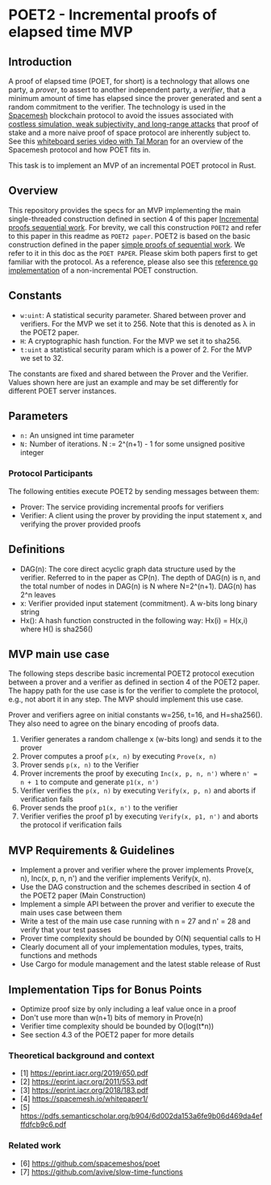 # POET2 - Incremental proofs of elapsed time MVP

## Introduction

A proof of elapsed time (POET, for short) is a technology that allows one party, a _prover_, to assert to another independent party, a _verifier_, that a minimum amount of time has elapsed since the prover generated and sent a random commitment to the verifier. The technology is used in the [Spacemesh](https://spacemesh.io) blockchain protocol to avoid the issues associated with [costless simulation, weak subjectivity, and long-range attacks](https://blog.positive.com/rewriting-history-a-brief-introduction-to-long-range-attacks-54e473acdba9) that proof of stake and a more naive proof of space protocol are inherently subject to. See this [whiteboard series video with Tal Moran](https://youtu.be/liNmlxrwrvI) for an overview of the Spacemesh protocol and how POET fits in.

This task is to implement an MVP of an incremental POET protocol in Rust.

## Overview
This repository provides the specs for an MVP implementing the main single-threaded construction defined in section 4 of this paper [Incremental proofs sequential work](https://eprint.iacr.org/2019/650). For brevity, we call this construction `POET2` and refer to this paper in this readme as `POET2 paper`. POET2 is based on the basic construction defined in the paper [simple proofs of sequential work](https://eprint.iacr.org/2018/183). We refer to it in this doc as the `POET PAPER`. Please skim both papers first to get familiar with the protocol. As a reference, please also see this [reference go implementation](https://github.com/spacemeshos/poet) of a non-incremental POET construction.

## Constants

- `w:uint`: A statistical security parameter. Shared between prover and verifiers. For the MVP we set it to 256. Note that this is denoted as λ in the POET2 paper.
- `H`: A cryptographic hash function. For the MVP we set it to sha256.
- `t:uint` a statistical security param which is a power of 2. For the MVP we set to 32.

The constants are fixed and shared between the Prover and the Verifier. Values shown here are just an example and may be set differently for different POET server instances.

## Parameters
- `n:` An unsigned int time parameter
- `N:` Number of iterations. N := 2^(n+1) - 1 for some unsigned positive integer

### Protocol Participants
The following entities execute POET2 by sending messages between them:
- Prover: The service providing incremental proofs for verifiers
- Verifier: A client using the prover by providing the input statement x, and verifying the prover provided proofs

## Definitions
- DAG(n): The core direct acyclic graph data structure used by the verifier. Referred to in the paper as CP(n). The depth of DAG(n) is n, and the total number of nodes in DAG(n) is N where N=2^(n+1). DAG(n) has 2^n leaves
- x: Verifier provided input statement (commitment). A w-bits long binary string
- Hx(): A hash function constructed in the following way: Hx(i) = H(x,i) where H() is sha256()

## MVP main use case
The following steps describe basic incremental POET2 protocol execution between a prover and a verifier as defined in section 4 of the POET2 paper. The happy path for the use case is for the verifier to complete the protocol, e.g., not abort it in any step. The MVP should implement this use case.

Prover and verifiers agree on initial constants w=256, t=16, and H=sha256().
They also need to agree on the binary encoding of proofs data.

1. Verifier generates a random challenge x (w-bits long) and sends it to the prover
2. Prover computes a proof `p(x, n)` by executing `Prove(x, n)`
3. Prover sends `p(x, n)` to the Verifier
4. Prover increments the proof by executing `Inc(x, p, n, n')` where `n' = n + 1` to compute and generate `p1(x, n')`
5. Verifier verifies the `p(x, n)` by executing `Verify(x, p, n)` and aborts if verification fails
6. Prover sends the proof `p1(x, n')` to the verifier
7. Verifier verifies the proof p1 by executing `Verify(x, p1, n')` and aborts the protocol if verification fails

## MVP Requirements & Guidelines
- Implement a prover and verifier where the prover implements Prove(x, n), Inc(x, p, n, n') and the verifier implements Verify(x, n).
- Use the DAG construction and the schemes described in section 4 of the POET2 paper (Main Construction)
- Implement a simple API between the prover and verifier to execute the main uses case between them
- Write a test of the main use case running with n = 27 and n' = 28 and verify that your test passes
- Prover time complexity should be bounded by O(N) sequential calls to H
- Clearly document all of your implementation modules, types, traits, functions and methods
- Use Cargo for module management and the latest stable release of Rust

## Implementation Tips for Bonus Points
- Optimize proof size by only including a leaf value once in a proof
- Don't use more than w(n+1) bits of memory in Prove(n)
- Verifier time complexity should be bounded by O(log(t\*n))
- See section 4.3 of the POET2 paper for more details

### Theoretical background and context
- [1] https://eprint.iacr.org/2019/650.pdf
- [2] https://eprint.iacr.org/2011/553.pdf
- [3] https://eprint.iacr.org/2018/183.pdf
- [4] https://spacemesh.io/whitepaper1/
- [5] https://pdfs.semanticscholar.org/b904/6d002da153a6fe9b06d469da4efffdfcb9c6.pdf

### Related work
- [6] https://github.com/spacemeshos/poet
- [7] https://github.com/avive/slow-time-functions


